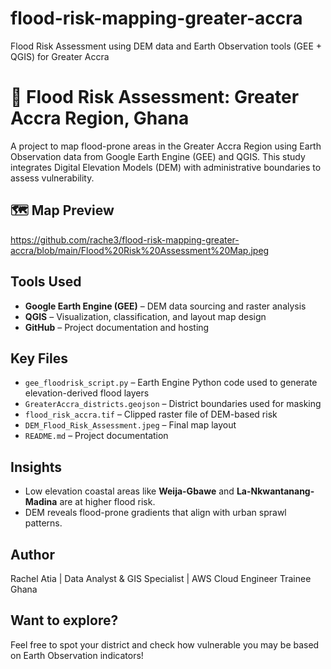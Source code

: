 # flood-risk-mapping-greater-accra
Flood Risk Assessment using DEM data and Earth Observation tools (GEE + QGIS) for Greater Accra
# 🌊 Flood Risk Assessment: Greater Accra Region, Ghana

A project to map flood-prone areas in the Greater Accra Region using Earth Observation data from Google Earth Engine (GEE) and QGIS. This study integrates Digital Elevation Models (DEM) with administrative boundaries to assess vulnerability.

## 🗺️ Map Preview
https://github.com/rache3/flood-risk-mapping-greater-accra/blob/main/Flood%20Risk%20Assessment%20Map.jpeg

## Tools Used
- **Google Earth Engine (GEE)** – DEM data sourcing and raster analysis
- **QGIS** – Visualization, classification, and layout map design
- **GitHub** – Project documentation and hosting

## Key Files
- `gee_floodrisk_script.py` – Earth Engine Python code used to generate elevation-derived flood layers
- `GreaterAccra_districts.geojson` – District boundaries used for masking
- `flood_risk_accra.tif` – Clipped raster file of DEM-based risk
- `DEM_Flood_Risk_Assessment.jpeg` – Final map layout
- `README.md` – Project documentation

## Insights
- Low elevation coastal areas like **Weija-Gbawe** and **La-Nkwantanang-Madina** are at higher flood risk.
- DEM reveals flood-prone gradients that align with urban sprawl patterns.

## Author
Rachel Atia | Data Analyst & GIS Specialist | AWS Cloud Engineer Trainee
Ghana

## Want to explore?
Feel free to spot your district and check how vulnerable you may be based on Earth Observation indicators!
